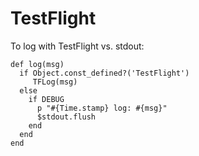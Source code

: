 
# TestFlight

To log with TestFlight vs. stdout:

```
def log(msg)
  if Object.const_defined?('TestFlight')
     TFLog(msg)
  else
    if DEBUG
      p "#{Time.stamp} log: #{msg}"
      $stdout.flush
    end
  end
end
```
